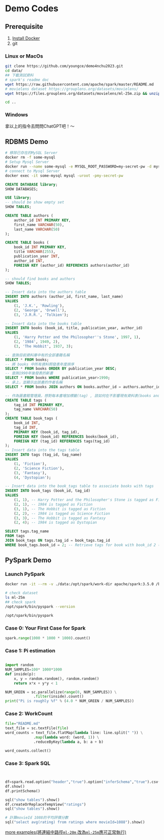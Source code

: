 # Demo Codes
## Prerequisite
1. [Install Docker](https://docs.docker.com/get-docker/)
1. git
<!-- 2. [run spark on docker](https://hub.docker.com/r/apache/spark) -->

### Linux or MacOs

```bash
git clone https://github.com/youngce/demo4nchu2023.git
cd data/
## 下載測試資料
# spark's readme doc
wget https://raw.githubusercontent.com/apache/spark/master/README.md
# movielens dataset https://grouplens.org/datasets/movielens/
wget https://files.grouplens.org/datasets/movielens/ml-25m.zip && unzip ml-25m.zip

cd ..

```
### Windows
拿以上的指令去問問ChatGPT吧！～

## RDBMS Demo

```bash
# 移除已存在的MySQL Server
docker rm -f some-mysql 
# Setup Mysql Server
docker run --name some-mysql -e MYSQL_ROOT_PASSWORD=my-secret-pw -d mysql:8.2
# connect to Mysql Server
docker exec -it some-mysql mysql -uroot -pmy-secret-pw
```

```sql
CREATE DATABASE library;
SHOW DATABASES;

USE library;
-- should be show empty set
SHOW TABLES;

CREATE TABLE authors (
    author_id INT PRIMARY KEY,
    first_name VARCHAR(50),
    last_name VARCHAR(50)
);

CREATE TABLE books (
    book_id INT PRIMARY KEY,
    title VARCHAR(255),
    publication_year INT,
    author_id INT,
    FOREIGN KEY (author_id) REFERENCES authors(author_id)
);

-- should find books and authors
SHOW TABLES;

-- Insert data into the authors table
INSERT INTO authors (author_id, first_name, last_name)
VALUES
    (1, 'J.K.', 'Rowling'),
    (2, 'George', 'Orwell'),
    (3, 'J.R.R.', 'Tolkien');

-- Insert data into the books table
INSERT INTO books (book_id, title, publication_year, author_id)
VALUES
    (1, 'Harry Potter and the Philosopher''s Stone', 1997, 1),
    (2, '1984', 1949, 2),
    (3, 'The Hobbit', 1937, 3);

```

```sql
-- 查詢目前資料庫中有的全部書籍名稱
SELECT * FROM books;
-- 將 books 中所有資料照發表年度排序 
SELECT * FROM books ORDER BY publication_year DESC;
-- 查詢1990年後發表的新書
SELECT * FROM books WHERE publication_year>1990;
-- 承上，並顯示出該書的作者名稱
SELECT * FROM books JOIN authors ON books.author_id = authors.author_id WHERE publication_year>1990;

-- 作為圖書館管理員，想對每本書增加標籤(tag) , 該如何在不影響現有資料表(books and authors)下進行修改呢？
CREATE TABLE tags (
    tag_id INT PRIMARY KEY,
    tag_name VARCHAR(50)
);
CREATE TABLE book_tags (
    book_id INT,
    tag_id INT,
    PRIMARY KEY (book_id, tag_id),
    FOREIGN KEY (book_id) REFERENCES books(book_id),
    FOREIGN KEY (tag_id) REFERENCES tags(tag_id)
);
-- Insert data into the tags table
INSERT INTO tags (tag_id, tag_name)
VALUES
    (1, 'Fiction'),
    (2, 'Science Fiction'),
    (3, 'Fantasy'),
    (4, 'Dystopian');

-- Insert data into the book_tags table to associate books with tags
INSERT INTO book_tags (book_id, tag_id)
VALUES
    (1, 1), -- Harry Potter and the Philosopher's Stone is tagged as Fiction
    (2, 1), -- 1984 is tagged as Fiction
    (3, 1), -- The Hobbit is tagged as Fiction
    (2, 2), -- 1984 is tagged as Science Fiction
    (3, 3), -- The Hobbit is tagged as Fantasy
    (2, 4); -- 1984 is tagged as Dystopian

SELECT tags.tag_name
FROM tags
JOIN book_tags ON tags.tag_id = book_tags.tag_id
WHERE book_tags.book_id = 2; -- Retrieve tags for book with book_id 2 (1984)
```



## PySpark Demo
### Launch PySpark

```bash
docker run -it --rm -v ./data:/opt/spark/work-dir apache/spark:3.5.0 /bin/bash

# check dataset
ls ml-25m
## check spark
/opt/spark/bin/pyspark --version

/opt/spark/bin/pyspark
```

### Case 0: Your First Case for Spark
```python
spark.range(1000 * 1000 * 1000).count()
```
### Case 1: Pi estimation

```python

import random
NUM_SAMPLES=100* 1000*1000
def inside(p):
    x, y = random.random(), random.random()
    return x*x + y*y < 1

NUM_GREEN = sc.parallelize(range(0, NUM_SAMPLES)) \
             .filter(inside).count()
print("Pi is roughly %f" % (4.0 * NUM_GREEN / NUM_SAMPLES))

```


### Case 2: WorkCount

```python
file="README.md"
text_file = sc.textFile(file)
word_counts = text_file.flatMap(lambda line: line.split(" ")) \
             .map(lambda word: (word, 1)) \
             .reduceByKey(lambda a, b: a + b)

word_counts.collect()
```

### Case 3: Spark SQL

```python


df=spark.read.option("header","true").option("inferSchema","true").csv("ml-25m/ratings.csv")
df.show()
df.printSchema()

sql("show tables").show()
df.createOrReplaceTempView("ratings")
sql("show tables").show()

# 計算movieId 1088的平均評價分數
sql("select avg(rating) from ratings where movieId=1088").show()


```
[more examples(將連結中路徑`ml-20m` 改為`ml-25m`應可正常執行)](https://github.com/nadia1123/movielens-dataset-with-pyspark/blob/master/Exploring%20the%20MovieLens%20Dataset%20with%20pySpark.ipynb)


